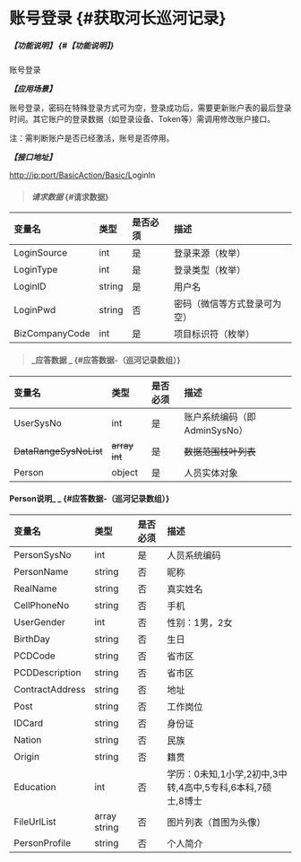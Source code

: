 # 账号登录 {#获取河长巡河记录}

##### _【功能说明】_ {#【功能说明】}

账号登录

_**【应用场景】**_

账号登录，密码在特殊登录方式可为空，登录成功后，需要更新账户表的最后登录时间。其它账户的登录数据（如登录设备、Token等）需调用修改账户接口。

注：需判断账户是否已经激活，账号是否停用。

_**【接口地址】**_

[http://ip:port/BasicAction/](http://ip:port/HMQuery/PatrolRiver/GetPatrolRivers)[Basic](http://ip:port/HMQuery/PatrolRiver/GetPatrolRivers)[/L](http://ip:port/HMQuery/PatrolRiver/GetPatrolRivers)oginIn

> #### _请求数据_ {#请求数据}

| 变量名 | 类型 | 是否必须 | 描述 |
| :--- | :--- | :--- | :--- |
| LoginSource | int | 是 | 登录来源（枚举） |
| LoginType | int | 是 | 登录类型（枚举） |
| LoginID | string | 是 | 用户名 |
| LoginPwd | string | 否 | 密码（微信等方式登录可为空） |
| BizCompanyCode | int | 是 | 项目标识符（枚举） |

> #### _应答数据 _ {#应答数据-（巡河记录数组）}

| 变量名 | 类型 | 是否必须 | 描述 |
| :--- | :--- | :--- | :--- |
| UserSysNo | int | 是 | 账户系统编码（即AdminSysNo） |
| ~~DataRangeSysNoList~~ | ~~array int~~ | ~~是~~ | ~~数据范围枝叶列表~~ |
| Person | object | 是 | 人员实体对象 |

#### Person说明_ _ {#应答数据-（巡河记录数组）}

| 变量名 | 类型 | 是否必须 | 描述 |
| :--- | :--- | :--- | :--- |
| PersonSysNo | int | 是 | 人员系统编码 |
| PersonName | string | 否 | 昵称 |
| RealName | string | 否 | 真实姓名 |
| CellPhoneNo | string | 否 | 手机 |
| UserGender | int | 否 | 性别：1男，2女 |
| BirthDay | string | 否 | 生日 |
| PCDCode | string | 否 | 省市区 |
| PCDDescription | string | 否 | 省市区 |
| ContractAddress | string | 否 | 地址 |
| Post | string | 否 | 工作岗位 |
| IDCard | string | 否 | 身份证 |
| Nation | string | 否 | 民族 |
| Origin | string | 否 | 籍贯 |
| Education | int | 否 | 学历：0未知,1小学,2初中,3中转,4高中,5专科,6本科,7硕士,8博士 |
| FileUrlList | array string | 否 | 图片列表（首图为头像） |
| PersonProfile | string | 否 | 个人简介 |



